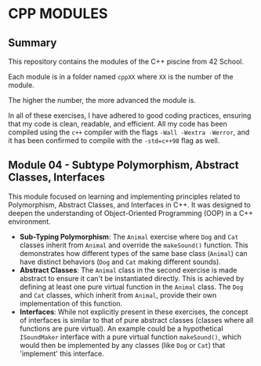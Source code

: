 # CPP MODULES

## Summary

This repository contains the modules of the C++ piscine from 42 School.

Each module is in a folder named `cppXX` where `XX` is the number of the module.

The higher the number, the more advanced the module is.

In all of these exercises, I have adhered to good coding practices, ensuring that my code is clean, readable, and efficient. All my code has been compiled using the `c++` compiler with the flags `-Wall -Wextra -Werror`, and it has been confirmed to compile with the `-std=c++98` flag as well.

## Module 04 - Subtype Polymorphism, Abstract Classes, Interfaces

This module focused on learning and implementing principles related to Polymorphism, Abstract Classes, and Interfaces in C++. It was designed to deepen the understanding of Object-Oriented Programming (OOP) in a C++ environment.

- **Sub-Typing Polymorphism**: The `Animal` exercise where `Dog` and `Cat` classes inherit from `Animal` and override the `makeSound()` function. This demonstrates how different types of the same base class (`Animal`) can have distinct behaviors (`Dog` and `Cat` making different sounds).
- **Abstract Classes**: The `Animal` class in the second exercise is made abstract to ensure it can't be instantiated directly. This is achieved by defining at least one pure virtual function in the `Animal` class. The `Dog` and `Cat` classes, which inherit from `Animal`, provide their own implementation of this function.
- **Interfaces**: While not explicitly present in these exercises, the concept of interfaces is similar to that of pure abstract classes (classes where all functions are pure virtual). An example could be a hypothetical `ISoundMaker` interface with a pure virtual function `makeSound()`, which would then be implemented by any classes (like `Dog` or `Cat`) that 'implement' this interface.
